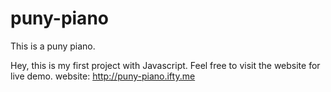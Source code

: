 # puny-piano
This is a puny piano. 

Hey, this is my first project with Javascript.
Feel free to visit the website for live demo.
website: http://puny-piano.ifty.me
